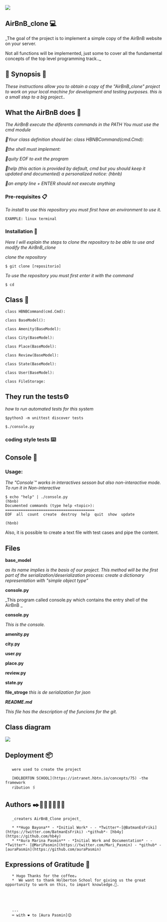 ![](https://camo.githubusercontent.com/9ebbf60e208b031d4dcf7db6ffc19fe0339d0ff3/68747470733a2f2f692e6962622e636f2f64354e38354e682f68626e622e706e67)

## AirBnB_clone 💻

_The goal of the project is to implement a simple copy of the AirBnB website on your server.

Not all functions will be implemented, just some to cover all the fundamental concepts of 
the top level programming track.._

## 🎈 Synopsis 🎈

_These instructions allow you to obtain a copy of the "AirBnB_clone" project to work on your 
local machine for development and testing purposes.
this is a small step to a big project.._

## What the AirBnB does 🦐

_The AirBnB execute the diferents commands in the PATH_
_You must use the cmd module_

_🔴Your class definition should be: class HBNBCommand(cmd.Cmd):_

_🔴the shell must implement:_

_🔴quity EOF to exit the program_

_🔴help (this action is provided by default, cmd but you should keep it updated and documented)
a personalized notice: (hbnb)_

_🔴an empty line + ENTER should not execute anything_

### Pre-requisites 📋

_To install to use this repository you must first have an environment to use it._

```
EXAMPLE: linux terminal
```


### Installation 🔧

_Here I will explain the steps to clone the repository to be able to use and modify the AirBnB_clone_

_clone the repository_

```
$ git clone [repositorio]
```

_To use the repository you must first enter it with the command_

```
$ cd
```

## Class 🔩
```
class HBNBCommand(cmd.Cmd):

class BaseModel():

class Amenity(BaseModel):

class City(BaseModel):

class Place(BaseModel):

class Review(BaseModel):

class State(BaseModel):

class User(BaseModel):

class FileStorage:
```
## They run the tests⚙️

_how to run automated tests for this system_

```
$python3 -m unittest discover tests

$./console.py
```
### coding style tests ⌨️

## Console :space_invader:

### Usage:
_The "Console`" works in interactives sesson but also non-interactive mode. To run it in *Non-interactive*_

```
$ echo "help" | ./console.py
(hbnb) 
Documented commands (type help <topic>):
========================================
EOF  all  count  create  destroy  help  quit  show  update

(hbnb) 
```
Also, it is possible to create a text file with test cases and pipe the content.

## Files

**base_model**

_as its name implies is the basis of our project.
This method will be the first part of the serialization/deserialization process: create a dictionary representation with "simple object type"_

**console.py**      

_This program called console.py which contains the entry shell of the AirBnB _

**console.py**

_This is the console._

**amenity.py**

**city.py**

**user.py**

**place.py**

**review.py**

**state.py**

**file_stroge**
_this is de serialization for json_


**_README.md_**

_This file has the description of the funcions for the git._

## Class diagram
![](https://pbs.twimg.com/media/ERjVD1kXYAE_UO-?format=jpg&name=medium)


## Deployment 📦
       were used to create the project

       [HOLBERTON SCHOOL](https://intranet.hbtn.io/concepts/75) -the framework
       ribution 🖇️



## Authors ✒️👩🏼‍💻👨🏼‍💻

       _creaters AirBnB_Clone project_

       * **Hugo Bayona** - *Initial Work* - - *Twitter*-[@BatmanEsFriki](https://twitter.com/BatmanEsFriki) -*github*- [hb4y](https://github.com/hb4y)
       * **Aura Marina Pasmin** - *Initial Work and Documentation* - -*Twitter*- [@MariPasmin](https://twitter.com/Mari_Pasmin) - *github* - [auraPasmin](https://github.com/auraPasmin)



## Expressions of Gratitude 🎁

       * Hugo Thanks for the coffee☕️
       *  We want to thank Holberton School for giving us the great opportunity to work on this, to impart knowledge.🐙.
      




       ---
       ⌨️ with ❤️ to [Aura Pasmin]😊
